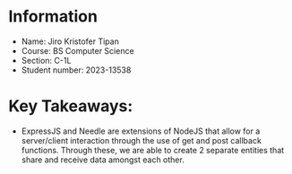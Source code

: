 # Information
- Name: Jiro Kristofer Tipan
- Course: BS Computer Science
- Section: C-1L
- Student number: 2023-13538

# Key Takeaways:
- ExpressJS and Needle are extensions of NodeJS that allow for a server/client interaction through the use of get and post callback functions. Through these, we are able to create 2 separate entities that share and receive data amongst each other.